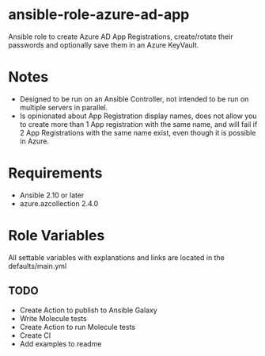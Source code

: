 # ansible-role-azure-ad-app
Ansible role to create Azure AD App Registrations, create/rotate their passwords and optionally save them in an Azure KeyVault.

# Notes
- Designed to be run on an Ansible Controller, not intended to be run on multiple servers in parallel.
- Is opinionated about App Registration display names, does not allow you to create more than 1 App registration with the same name, and will fail if 2 App Registrations with the same name exist, even though it is possible in Azure.

# Requirements
- Ansible 2.10 or later
- azure.azcollection 2.4.0

# Role Variables
All settable variables with explanations and links are located in the defaults/main.yml

## TODO
- Create Action to publish to Ansible Galaxy
- Write Molecule tests
- Create Action to run Molecule tests
- Create CI
- Add examples to readme

###